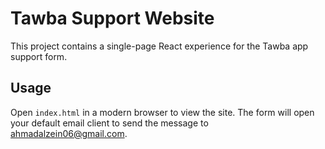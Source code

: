 # Tawba Support Website

This project contains a single-page React experience for the Tawba app support form.

## Usage

Open `index.html` in a modern browser to view the site. The form will open your default email client to send the message to ahmadalzein06@gmail.com.
